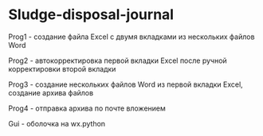 # Sludge-disposal-journal
Prog1 - создание файла Excel с двумя вкладками из нескольких файлов Word

Prog2 - автокорректировка первой вкладки Excel после ручной корректировки второй вкладки

Prog3 - создание нескольких файлов Word из первой вкладки Excel, создание архива файлов

Prog4 - отправка архива по почте вложением

Gui - оболочка на wx.python
